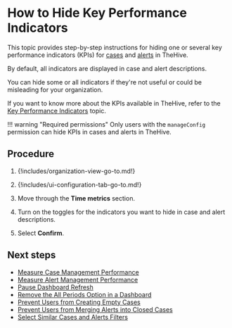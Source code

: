 # How to Hide Key Performance Indicators

<!-- md:version 5.4 -->

This topic provides step-by-step instructions for hiding one or several key performance indicators (KPIs) for [cases](../analyst-corner/cases/about-cases.md) and [alerts](../analyst-corner/alerts/about-alerts.md) in TheHive.

By default, all indicators are displayed in case and alert descriptions.

You can hide some or all indicators if they're not useful or could be misleading for your organization.

If you want to know more about the KPIs available in TheHive, refer to the [Key Performance Indicators](key-performance-indicators.md) topic.

!!! warning "Required permissions"
    Only users with the `manageConfig` permission can hide KPIs in cases and alerts in TheHive.

<h2>Procedure</h2>

1. {!includes/organization-view-go-to.md!}

2. {!includes/ui-configuration-tab-go-to.md!}

3. Move through the **Time metrics** section.

4. Turn on the toggles for the indicators you want to hide in case and alert descriptions.

5. Select **Confirm**.

<h2>Next steps</h2>

* [Measure Case Management Performance](measure-case-management-performance.md)
* [Measure Alert Management Performance](measure-alert-management-performance.md)
* [Pause Dashboard Refresh](../organization/configure-organization/manage-ui-configuration/pause-dashboard-refresh.md)
* [Remove the All Periods Option in a Dashboard](../organization/configure-organization/manage-ui-configuration/remove-all-periods-option.md)
* [Prevent Users from Creating Empty Cases](../organization/configure-organization/manage-ui-configuration/prevent-creating-empty-cases.md)
* [Prevent Users from Merging Alerts into Closed Cases](../organization/configure-organization/manage-ui-configuration/prevent-merging-alerts-into-closed-cases.md)
* [Select Similar Cases and Alerts Filters](../organization/configure-organization/manage-ui-configuration/select-similar-cases-alerts-filters.md)